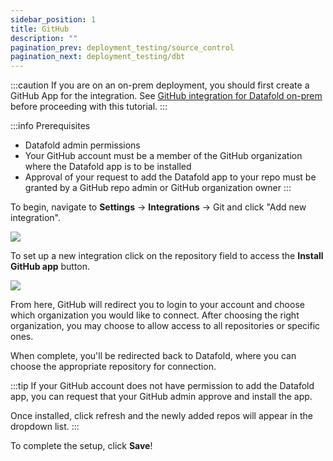 ```yaml
---
sidebar_position: 1
title: GitHub
description: ""
pagination_prev: deployment_testing/source_control
pagination_next: deployment_testing/dbt
---
```

:::caution
If you are on an on-prem deployment, you should first create a GitHub App for the integration. See [GitHub integration for Datafold on-prem](on-prem/content/github_on-prem.md) before proceeding with this tutorial.
:::

:::info Prerequisites
* Datafold admin permissions
* Your GitHub account must be a member of the GitHub organization where the Datafold app is to be installed
* Approval of your request to add the Datafold app to your repo must be granted by a GitHub repo admin or GitHub organization owner
:::

To begin, navigate to **Settings** &rarr; **Integrations** &rarr; Git and click "Add new integration".

![](/img/github_setup.png)

To set up a new integration click on the repository field to access the **Install GitHub app** button.

![](/img/github_install_button.png)

From here, GitHub will redirect you to login to your account and choose which organization you would like to connect. After choosing the right organization, you may choose to allow access to all repositories or specific ones. 

When complete, you'll be redirected back to Datafold, where you can choose the appropriate repository for connection. 

:::tip
If your GitHub account does not have permission to add the Datafold app, you can request that your GitHub admin approve and install the app.

Once installed, click refresh and the newly added repos will appear in the dropdown list.
:::

To complete the setup, click **Save**!